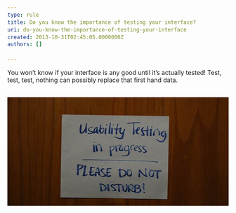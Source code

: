 ```yaml
---
type: rule
title: Do you know the importance of testing your interface?
uri: do-you-know-the-importance-of-testing-your-interface
created: 2013-10-31T02:45:05.0000000Z
authors: []

---
```


You won’t know if your interface is any good until it’s actually tested! Test, test, test, nothing can possibly replace that first hand data.


![]()
![](UsabilityTesting.jpg)
